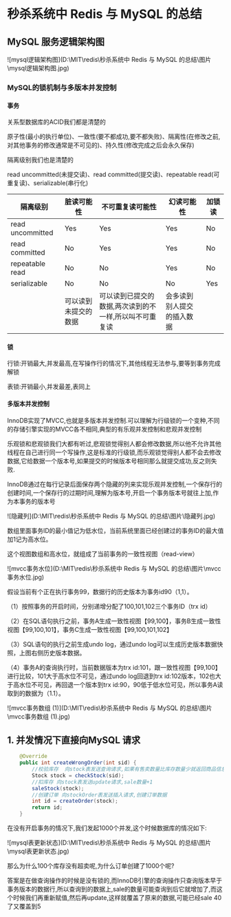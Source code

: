 # 秒杀系统中 Redis 与 MySQL 的总结



##  MySQL 服务逻辑架构图

![mysql逻辑架构图](D:\MIT\redis\秒杀系统中 Redis 与 MySQL 的总结\图片\mysql逻辑架构图.jpg)





### MySQL的锁机制与多版本并发控制

#### 事务

关系型数据库的ACID我们都是清楚的

原子性(最小的执行单位)、一致性(要不都成功,要不都失败)、隔离性(在修改之前,对其他事务的修改通常是不可见的)、持久性(修改完成之后会永久保存)

隔离级别我们也是清楚的

read uncommitted(未提交读)、read committed(提交读)、repeatable read(可重复读)、serializable(串行化)



| 隔离级别         | 脏读可能性           | 不可重复读可能性                                       | 幻读可能性                 | 加锁读 |
| ---------------- | -------------------- | ------------------------------------------------------ | -------------------------- | ------ |
| read uncommitted | Yes                  | Yes                                                    | Yes                        | No     |
| read committed   | No                   | Yes                                                    | Yes                        | No     |
| repeatable read  | No                   | No                                                     | Yes                        | No     |
| serializable     | No                   | No                                                     | No                         | Yes    |
|                  | 可以读到未提交的数据 | 可以读到已提交的数据,两次读到的不一样,所以叫不可重复读 | 会多读到别人提交的插入数据 |        |



#### 锁

行锁:开销最大,并发最高,在写操作行的情况下,其他线程无法参与,要等到事务完成解锁

表锁:开销最小,并发最差,表同上



#### 多版本并发控制

InnoDB实现了MVCC,也就是多版本并发控制.可以理解为行级锁的一个变种,不同的存储引擎实现的MVCC各不相同,典型的有乐观并发控制和悲观并发控制

乐观锁和悲观锁我们大都有听过,悲观锁觉得别人都会修改数据,所以他不允许其他线程在自己进行同一个写操作,这是标准的行级锁,而乐观锁觉得别人都不会去修改数据,它给数据一个版本号,如果提交的时候版本号相同那么就提交成功,反之则失败.



InnoDB通过在每行记录后面保存两个隐藏的列来实现乐观并发控制,一个保存行的创建时间,一个保存行的过期时间,理解为版本号,开启一个事务版本号就往上加,作为本事务的版本号





![隐藏列](D:\MIT\redis\秒杀系统中 Redis 与 MySQL 的总结\图片\隐藏列.jpg)

数组里面事务ID的最小值记为低水位，当前系统里面已经创建过的事务ID的最大值加1记为高水位。

这个视图数组和高水位，就组成了当前事务的一致性视图（read-view）

![mvcc事务水位](D:\MIT\redis\秒杀系统中 Redis 与 MySQL 的总结\图片\mvcc事务水位.jpg)

假设当前有个正在执行事务99，数据行的历史版本为事务id90（1,1）。

（1）按照事务的开启时间，分别递增分配了100,101,102三个事务ID（trx id）

（2）在SQL语句执行之前，事务A生成一致性视图【99,100】，事务B生成一致性视图【99,100,101】，事务C生成一致性视图【99,100,101,102】

（3）SQL语句的执行之前生成undo log，通过undo log可以生成历史版本数据快照，上图右侧历史版本数据。

（4）事务A的查询执行时，当前数据版本为trx id:101，跟一致性视图【99,100】进行比较，101大于高水位不可见，通过undo log回退到trx id:102版本，102也大于高水位不可见，再回退一个版本到trx id:90，90低于低水位可见，所以事务A读取到的数据为（1.1）。

![mvcc事务数组 (1)](D:\MIT\redis\秒杀系统中 Redis 与 MySQL 的总结\图片\mvcc事务数组 (1).jpg)



## 1. 并发情况下直接向MySQL 请求

```java
    @Override
    public int createWrongOrder(int sid) {
        //校验库存  向stock表发送查询请求,如果有售卖数量比库存数量少就返回商品信息
        Stock stock = checkStock(sid);
        //扣库存 向stock表发送update请求,sale数量+1
        saleStock(stock);
        //创建订单 向stockOrder表发送插入请求,创建订单数据
        int id = createOrder(stock);
        return id;
    }
```

在没有开启事务的情况下,我们发起1000个并发,这个时候数据库的情况如下:

![mysql表更新状态](D:\MIT\redis\秒杀系统中 Redis 与 MySQL 的总结\图片\mysql表更新状态.jpg)

那么为什么100个库存没有超卖呢,为什么订单创建了1000个呢?



答案是在做查询操作的时候是没有锁的,而InnoDB引擎的查询操作只查询版本早于事务版本的数据行,所以查询到的数据上,sale的数量可能查询到后它就增加了,而这个时候我们再重新赋值,然后再update,这样就覆盖了原来的数据,可能已经sale 40了又覆盖到5

